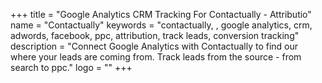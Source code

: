 +++
title = "Google Analytics CRM Tracking For Contactually - Attributio"
name = "Contactually"
keywords = "contactually, , google analytics, crm, adwords, facebook, ppc, attribution, track leads, conversion tracking"
description = "Connect Google Analytics with Contactually to find our where your leads are coming from. Track leads from the source - from search to ppc."
logo = ""
+++
